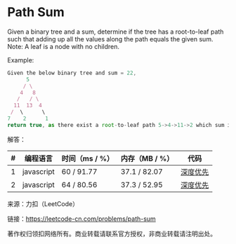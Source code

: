 # Path Sum

Given a binary tree and a sum, determine if the tree has a root-to-leaf path such that adding up all the values along the path equals the given sum.
Note: A leaf is a node with no children.

Example:

``` javascript
Given the below binary tree and sum = 22,
      5
     / \
    4   8
   /   / \
  11  13  4
 /  \      \
7    2      1
return true, as there exist a root-to-leaf path 5->4->11->2 which sum is 22.
```

解答：

**#**|**编程语言**|**时间（ms / %）**|**内存（MB / %）**|**代码**
--|--|--|--|--
1|javascript|60 / 91.77|37.1 / 82.07|[深度优先](./javascricpt/ac_v1.js)
2|javascript|64 / 80.56|37.3 / 52.95|[深度优先](./javascricpt/ac_v2.js)

来源：力扣（LeetCode）

链接：https://leetcode-cn.com/problems/path-sum

著作权归领扣网络所有。商业转载请联系官方授权，非商业转载请注明出处。
